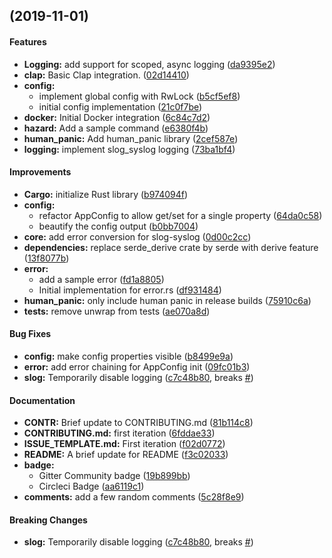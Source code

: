 <a name=""></a>
##  (2019-11-01)


#### Features

* **Logging:**  add support for scoped, async logging ([da9395e2](https://github.com/bartekus/rencore/commit/da9395e24c26b99977f09ec26742d8966232cfee))
* **clap:**  Basic Clap integration. ([02d14410](https://github.com/bartekus/rencore/commit/02d14410bc437c06014f1d829e7c1c156d6d07e6))
* **config:**
  *  implement global config with RwLock ([b5cf5ef8](https://github.com/bartekus/rencore/commit/b5cf5ef8eec1e76d0b13f9beac5b61100a8ec4a9))
  *  initial config implementation ([21c0f7be](https://github.com/bartekus/rencore/commit/21c0f7bed2173719749394917598d720ee1ee7f6))
* **docker:**  Initial Docker integration ([6c84c7d2](https://github.com/bartekus/rencore/commit/6c84c7d232b58e7036f9b4e6b4e4feacac2f5105))
* **hazard:**  Add a sample command ([e6380f4b](https://github.com/bartekus/rencore/commit/e6380f4b5acbc2332735581aa9aafb22338d9418))
* **human_panic:**  Add human_panic library ([2cef587e](https://github.com/bartekus/rencore/commit/2cef587e64947ffb143ff3afb006dc019ba52483))
* **logging:**  implement slog_syslog logging ([73ba1bf4](https://github.com/bartekus/rencore/commit/73ba1bf4541661da55e7969c1718034e070d5776))

#### Improvements

* **Cargo:**  initialize Rust library ([b974094f](https://github.com/bartekus/rencore/commit/b974094f73967178f16defa224853e8f7bad2792))
* **config:**
  *  refactor AppConfig to allow get/set for a single property ([64da0c58](https://github.com/bartekus/rencore/commit/64da0c5802013c4e57ace611d023d3ec3d8138b0))
  *  beautify the config output ([b0bb7004](https://github.com/bartekus/rencore/commit/b0bb7004650a4a5d878501177eb87da9feea5bf1))
* **core:**  add error conversion for slog-syslog ([0d00c2cc](https://github.com/bartekus/rencore/commit/0d00c2cc99d02b4868b19ab5f8812a1ecf6974f1))
* **dependencies:**  replace serde_derive crate by serde with derive feature ([13f8077b](https://github.com/bartekus/rencore/commit/13f8077b765ab5835dedc8aa19b2ac960800b831))
* **error:**
  *  add a sample error ([fd1a8805](https://github.com/bartekus/rencore/commit/fd1a88050391774927d29f1345f6a190a81c2412))
  *  Initial implementation for error.rs ([df931484](https://github.com/bartekus/rencore/commit/df9314848f14e8c71643703d982ed93398c47cf1))
* **human_panic:**  only include human panic in release builds ([75910c6a](https://github.com/bartekus/rencore/commit/75910c6afb614720c5dc692694f4b1bce46f4895))
* **tests:**  remove unwrap from tests ([ae070a8d](https://github.com/bartekus/rencore/commit/ae070a8d4f35a31b07ba3b7e14024e1499a7e46a))

#### Bug Fixes

* **config:**  make config properties visible ([b8499e9a](https://github.com/bartekus/rencore/commit/b8499e9a089490c862fb7ae59e1b5e0e2ae9a2f8))
* **error:**  add error chaining for AppConfig init ([09fc01b3](https://github.com/bartekus/rencore/commit/09fc01b3f386691e85752f6ea45b073c9a41e5f4))
* **slog:**  Temporarily disable logging ([c7c48b80](https://github.com/bartekus/rencore/commit/c7c48b80ddba7daefb072a8761b4a5691a1e40f0), breaks [#](https://github.com/bartekus/rencore/issues/))

#### Documentation

* **CONTR:**  Brief update to CONTRIBUTING.md ([81b114c8](https://github.com/bartekus/rencore/commit/81b114c859054bd83c9db6200448942d6f4296e8))
* **CONTRIBUTING.md:**  first iteration ([6fddae33](https://github.com/bartekus/rencore/commit/6fddae337a3b30799c6814165fb13b888df5c56f))
* **ISSUE_TEMPLATE.md:**  First iteration ([f02d0772](https://github.com/bartekus/rencore/commit/f02d07725229463ade2e8d81be1c73b79ef17530))
* **README:**  A brief update for README ([f3c02033](https://github.com/bartekus/rencore/commit/f3c02033572d051cd824b706950b5bacf8e09475))
* **badge:**
  *  Gitter Community badge ([19b899bb](https://github.com/bartekus/rencore/commit/19b899bb50e7c03dde14131d5fad1c049aae8f79))
  *  Circleci Badge ([aa6119c1](https://github.com/bartekus/rencore/commit/aa6119c1b92bdb7040b3f6df3d5f91c39e48ebe0))
* **comments:**  add a few random comments ([5c28f8e9](https://github.com/bartekus/rencore/commit/5c28f8e981e36e2fa0d1496922c271ddcd68749b))

#### Breaking Changes

* **slog:**  Temporarily disable logging ([c7c48b80](https://github.com/bartekus/rencore/commit/c7c48b80ddba7daefb072a8761b4a5691a1e40f0), breaks [#](https://github.com/bartekus/rencore/issues/))




